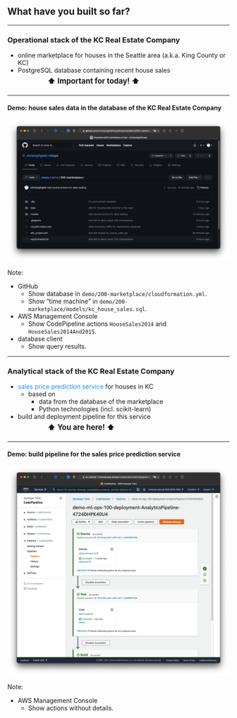 ## What have you built so far?

---

### Operational stack of the KC Real Estate Company

- online marketplace for houses in the Seattle area (a.k.a. King County or KC)
- PostgreSQL database containing recent house sales<br/>
  <strong class="fragment" data-fragment-index="2" style="font-size:1.2em; line-height:2em; margin-left:4em">
  <span class="fragment highlight-red" data-fragment-index="2">⬆&nbsp;Important for today!&nbsp;⬆</span>
  </strong>

---

#### Demo: house sales data in the database of the KC Real Estate Company

[![The operational stack contains different versions of the house sales data.](images/operational-stack.png)](https://github.com/christophgietl/mlops/tree/main/demo/200-marketplace)

Note:

- GitHub
    - Show database in `demo/200-marketplace/cloudformation.yml`.
    - Show <q>time machine</q> in `demo/200-marketplace/models/kc_house_sales.sql`.
- AWS Management Console
    - Show CodePipeline actions `HouseSales2014` and `HouseSales2014And2015`.
- database client
    - Show query results.

---

### Analytical stack of the KC Real Estate Company

<ul>
    <li>
        <em style="color: #1b91ff; font-style: normal">sales price prediction service</em>
        for houses in KC
        <ul>
            <li>based on
                <ul>
                    <li>data from the database of the marketplace</li>
                    <li>Python technologies (incl. scikit-learn)</li>
                </ul>
            </li>
        </ul>
    </li>
    <li>
        build and deployment pipeline for this service<br/>
        <strong class="fragment" data-fragment-index="1" style="font-size:1.2em; line-height:2em; margin-left:4em">
            <span class="fragment highlight-red" data-fragment-index="1">⬆&nbsp;You are here!&nbsp;⬆</span>
        </strong>
</ul>

---

#### Demo: build pipeline for the sales price prediction service

[![The build pipeline already contains code tests.](images/analytical-build-pipeline.png)](https://eu-central-1.console.aws.amazon.com/codesuite/codepipeline/pipelines/demo-ml-ops-100-deployment-AnalyticsPipeline-ECSMATJSZVAM/view?region=eu-central-1)

Note:

- AWS Management Console
    - Show actions without details.
